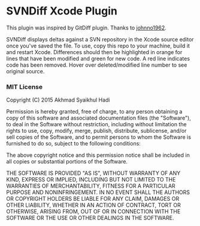 # SVNDiff Xcode Plugin

This plugin was inspired by GitDiff plugin. Thanks to [johnno1962](https://github.com/johnno1962/GitDiff).

SVNDiff displays deltas against a SVN repository in the Xcode source editor once you've saved the file.
To use, copy this repo to your machine, build it and restart Xcode. Differences should then be highlighted
in orange for lines that have been modified and green for new code. A red line indicates code has been removed.
Hover over deleted/modified line number to see original source.

### MIT License

Copyright (C) 2015 Akhmad Syaikhul Hadi

Permission is hereby granted, free of charge, to any person obtaining a copy of this software and associated 
documentation files (the "Software"), to deal in the Software without restriction, including without limitation 
the rights to use, copy, modify, merge, publish, distribute, sublicense, and/or sell copies of the Software, 
and to permit persons to whom the Software is furnished to do so, subject to the following conditions:

The above copyright notice and this permission notice shall be included in all copies or substantial 
portions of the Software.

THE SOFTWARE IS PROVIDED "AS IS", WITHOUT WARRANTY OF ANY KIND, EXPRESS OR IMPLIED, INCLUDING BUT NOT 
LIMITED TO THE WARRANTIES OF MERCHANTABILITY, FITNESS FOR A PARTICULAR PURPOSE AND NONINFRINGEMENT. 
IN NO EVENT SHALL THE AUTHORS OR COPYRIGHT HOLDERS BE LIABLE FOR ANY CLAIM, DAMAGES OR OTHER LIABILITY, 
WHETHER IN AN ACTION OF CONTRACT, TORT OR OTHERWISE, ARISING FROM, OUT OF OR IN CONNECTION WITH THE 
SOFTWARE OR THE USE OR OTHER DEALINGS IN THE SOFTWARE.
